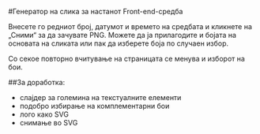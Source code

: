 #Генератор на сликa за настанот Front-end-средба

Внесете гo редниот број, датумот и времето на средбата и кликнете на „Сними“ за да зачувате PNG. Можете да ја прилагодите и бојата на основата на сликата или пак да изберете боја по случаен избор.

Со секое повторно вчитување на страницата се менува и изборот на бои.

##За доработка:
* слајдер за големина на текстуалните елементи
* подобро избирање на комплементарни бои
* лого како SVG
* снимање во SVG
